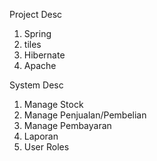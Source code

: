 Project Desc
1. Spring
2. tiles
3. Hibernate
4. Apache


System Desc
1. Manage Stock
2. Manage Penjualan/Pembelian
3. Manage Pembayaran
4. Laporan
5. User Roles